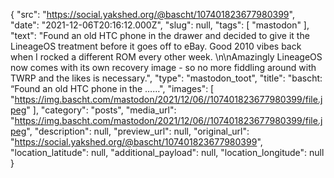 {
  "src": "https://social.yakshed.org/@bascht/107401823677980399",
  "date": "2021-12-06T20:16:12.000Z",
  "slug": null,
  "tags": [
    "mastodon"
  ],
  "text": "Found an old HTC phone in the drawer and decided to give it the LineageOS treatment before it goes off to eBay. Good 2010 vibes back when I rocked a different ROM every other week. \n\nAmazingly LineageOS now comes with its own recovery image - so no more fiddling around with TWRP and the likes is necessary.",
  "type": "mastodon_toot",
  "title": "bascht: “Found an old HTC phone in the ……",
  "images": [
    "https://img.bascht.com/mastodon/2021/12/06//107401823677980399/file.jpeg"
  ],
  "category": "posts",
  "media_url": "https://img.bascht.com/mastodon/2021/12/06//107401823677980399/file.jpeg",
  "description": null,
  "preview_url": null,
  "original_url": "https://social.yakshed.org/@bascht/107401823677980399",
  "location_latitude": null,
  "additional_payload": null,
  "location_longitude": null
}